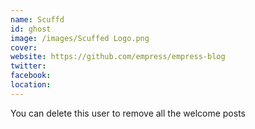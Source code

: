 ```yaml
---
name: Scuffd
id: ghost
image: /images/Scuffed Logo.png
cover:
website: https://github.com/empress/empress-blog
twitter:
facebook:
location:
---
```

You can delete this user to remove all the welcome posts
